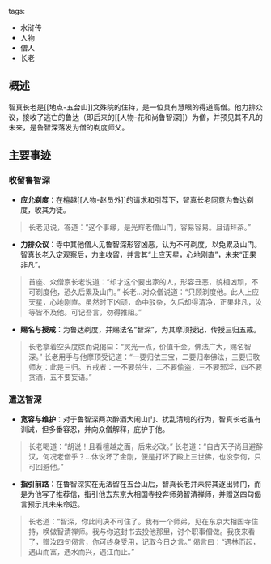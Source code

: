 tags:
  - 水浒传
  - 人物
  - 僧人
  - 长老

## 概述
智真长老是[[地点-五台山]]文殊院的住持，是一位具有慧眼的得道高僧。他力排众议，接收了逃亡的鲁达（即后来的[[人物-花和尚鲁智深]]）为僧，并预见其不凡的未来，是鲁智深落发为僧的剃度师父。

## 主要事迹
### 收留鲁智深
- **应允剃度**：在檀越[[人物-赵员外]]的请求和引荐下，智真长老同意为鲁达剃度，收其为徒。
> 长老见说，答道：“这个事缘，是光辉老僧山门，容易容易。且请拜茶。”

- **力排众议**：寺中其他僧人见鲁智深形容凶恶，认为不可剃度，以免累及山门。智真长老入定观察后，力主收留，并言其“上应天星，心地刚直”，未来“正果非凡”。
> 首座、众僧禀长老说道：“却才这个要出家的人，形容丑恶，貌相凶顽，不可剃度他，恐久后累及山门。”
> 长老...对众僧说道：“只顾剃度他。此人上应天星，心地刚直。虽然时下凶顽，命中驳杂，久后却得清净，正果非凡，汝等皆不及他。可记吾言，勿得推阻。”

- **赐名与授戒**：为鲁达剃度，并赐法名“智深”，为其摩顶授记，传授三归五戒。
> 长老拿着空头度牒而说偈曰：“灵光一点，价值千金。佛法广大，赐名智深。”
> 长老用手与他摩顶受记道：“一要归依三宝，二要归奉佛法，三要归敬师友：此是三归。五戒者：一不要杀生，二不要偷盗，三不要邪淫，四不要贪酒，五不要妄语。”

### 遣送智深
- **宽容与维护**：对于鲁智深两次醉酒大闹山门、扰乱清规的行为，智真长老虽有训诫，但多番容忍，并向众僧解释，庇护于他。
> 长老喝道：“胡说！且看檀越之面，后来必改。”
> 长老道：“自古天子尚且避醉汉，何况老僧乎？...休说坏了金刚，便是打坏了殿上三世佛，也没奈何，只可回避他。”

- **指引前路**：在鲁智深实在无法留在五台山后，智真长老并未将其逐出师门，而是为他写了推荐信，指引他去东京大相国寺投奔师弟智清禅师，并赠送四句偈言预示其未来命运。
> 长老道：“智深，你此间决不可住了。我有一个师弟，见在东京大相国寺住持，唤做智清禅师。我与你这封书去投他那里，讨个职事僧做。我夜来看了，赠汝四句偈言，你可终身受用，记取今日之言。”
> 偈言曰：“遇林而起，遇山而富，遇水而兴，遇江而止。”
